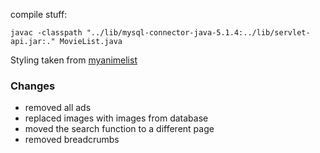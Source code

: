 compile stuff:

```apple js
javac -classpath "../lib/mysql-connector-java-5.1.4:../lib/servlet-api.jar:." MovieList.java 
```

Styling taken from [myanimelist](https://myanimelist.net)

### Changes

- removed all ads
- replaced images with images from database
- moved the search function to a different page
- removed breadcrumbs
